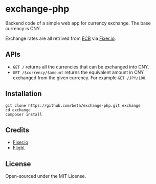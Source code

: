 # exchange-php

Backend code of a simple web app for currency exchange. The base currency is CNY.

Exchange rates are all retrived from [ECB](http://www.ecb.europa.eu/stats/exchange/eurofxref/html/index.en.html) via [Fixer.io](https://fixer.io/). 

## APIs

 - `GET /` returns all the currencies that can be exchanged into CNY.
 - `GET /$currency/$amount` returns the equivalent amount in CNY exchanged from the given currency. For example `GET /JPY/100`.

## Installation

```
git clone https://github.com/beta/exchange-php.git exchange
cd exchange
composer install
```

## Credits

 - [Fixer.io](http://fixer.io/)
 - [Flight](http://flightphp.com/)

## License

Open-sourced under the MIT License.
